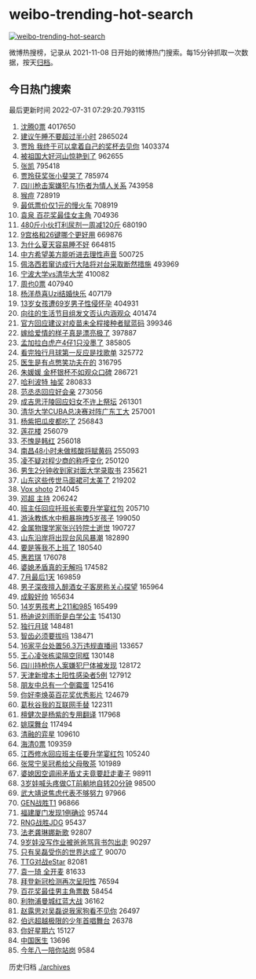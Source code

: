 # weibo-trending-hot-search

[![weibo-trending-hot-search](https://github.com/ameizi/weibo-trending-hot-search/actions/workflows/ci.yml/badge.svg)](https://github.com/ameizi/weibo-trending-hot-search/actions/workflows/ci.yml)

微博热搜榜，记录从 2021-11-08 日开始的微博热门搜索。每15分钟抓取一次数据，按天[归档](./archives)。

## 今日热门搜索

<!-- BEGIN --> 
最后更新时间 2022-07-31 07:29:20.793115 
1. [沈腾0票](https://s.weibo.com/weibo?q=%23%E6%B2%88%E8%85%BE0%E7%A5%A8%23&Refer=top) 4017650
1. [建议午睡不要超过半小时](https://s.weibo.com/weibo?q=%23%E5%BB%BA%E8%AE%AE%E5%8D%88%E7%9D%A1%E4%B8%8D%E8%A6%81%E8%B6%85%E8%BF%87%E5%8D%8A%E5%B0%8F%E6%97%B6%23&Refer=top) 2865024
1. [贾玲 我终于可以拿着自己的奖杯去见你](https://s.weibo.com/weibo?q=%E8%B4%BE%E7%8E%B2%20%E6%88%91%E7%BB%88%E4%BA%8E%E5%8F%AF%E4%BB%A5%E6%8B%BF%E7%9D%80%E8%87%AA%E5%B7%B1%E7%9A%84%E5%A5%96%E6%9D%AF%E5%8E%BB%E8%A7%81%E4%BD%A0&Refer=top) 1403374
1. [被祖国大好河山惊艳到了](https://s.weibo.com/weibo?q=%23%E8%A2%AB%E7%A5%96%E5%9B%BD%E5%A4%A7%E5%A5%BD%E6%B2%B3%E5%B1%B1%E6%83%8A%E8%89%B3%E5%88%B0%E4%BA%86%23&Refer=top) 962655
1. [张凯](https://s.weibo.com/weibo?q=%E5%BC%A0%E5%87%AF&Refer=top) 795418
1. [贾玲获奖张小斐哭了](https://s.weibo.com/weibo?q=%23%E8%B4%BE%E7%8E%B2%E8%8E%B7%E5%A5%96%E5%BC%A0%E5%B0%8F%E6%96%90%E5%93%AD%E4%BA%86%23&Refer=top) 785974
1. [四川枪击案嫌犯与1伤者为情人关系](https://s.weibo.com/weibo?q=%23%E5%9B%9B%E5%B7%9D%E6%9E%AA%E5%87%BB%E6%A1%88%E5%AB%8C%E7%8A%AF%E4%B8%8E1%E4%BC%A4%E8%80%85%E4%B8%BA%E6%83%85%E4%BA%BA%E5%85%B3%E7%B3%BB%23&Refer=top) 743958
1. [猴痘](https://s.weibo.com/weibo?q=%E7%8C%B4%E7%97%98&Refer=top) 728919
1. [最低票价仅1元的慢火车](https://s.weibo.com/weibo?q=%23%E6%9C%80%E4%BD%8E%E7%A5%A8%E4%BB%B7%E4%BB%851%E5%85%83%E7%9A%84%E6%85%A2%E7%81%AB%E8%BD%A6%23&Refer=top) 708919
1. [袁泉 百花奖最佳女主角](https://s.weibo.com/weibo?q=%E8%A2%81%E6%B3%89%20%E7%99%BE%E8%8A%B1%E5%A5%96%E6%9C%80%E4%BD%B3%E5%A5%B3%E4%B8%BB%E8%A7%92&Refer=top) 704936
1. [480斤小伙打利尿剂一周减120斤](https://s.weibo.com/weibo?q=%23480%E6%96%A4%E5%B0%8F%E4%BC%99%E6%89%93%E5%88%A9%E5%B0%BF%E5%89%82%E4%B8%80%E5%91%A8%E5%87%8F120%E6%96%A4%23&Refer=top) 680190
1. [9宫格和26键哪个更好用](https://s.weibo.com/weibo?q=%239%E5%AE%AB%E6%A0%BC%E5%92%8C26%E9%94%AE%E5%93%AA%E4%B8%AA%E6%9B%B4%E5%A5%BD%E7%94%A8%23&Refer=top) 669876
1. [为什么夏天容易睡不好](https://s.weibo.com/weibo?q=%23%E4%B8%BA%E4%BB%80%E4%B9%88%E5%A4%8F%E5%A4%A9%E5%AE%B9%E6%98%93%E7%9D%A1%E4%B8%8D%E5%A5%BD%23&Refer=top) 664815
1. [中方希望美方能听进去理性声音](https://s.weibo.com/weibo?q=%23%E4%B8%AD%E6%96%B9%E5%B8%8C%E6%9C%9B%E7%BE%8E%E6%96%B9%E8%83%BD%E5%90%AC%E8%BF%9B%E5%8E%BB%E7%90%86%E6%80%A7%E5%A3%B0%E9%9F%B3%23&Refer=top) 500725
1. [佩洛西若窜访成行大陆将对台采取断然措施](https://s.weibo.com/weibo?q=%23%E4%BD%A9%E6%B4%9B%E8%A5%BF%E8%8B%A5%E7%AA%9C%E8%AE%BF%E6%88%90%E8%A1%8C%E5%A4%A7%E9%99%86%E5%B0%86%E5%AF%B9%E5%8F%B0%E9%87%87%E5%8F%96%E6%96%AD%E7%84%B6%E6%8E%AA%E6%96%BD%23&Refer=top) 493969
1. [宁波大学vs清华大学](https://s.weibo.com/weibo?q=%23%E5%AE%81%E6%B3%A2%E5%A4%A7%E5%AD%A6vs%E6%B8%85%E5%8D%8E%E5%A4%A7%E5%AD%A6%23&Refer=top) 410082
1. [周也0票](https://s.weibo.com/weibo?q=%23%E5%91%A8%E4%B9%9F0%E7%A5%A8%23&Refer=top) 407940
1. [杨洋恭喜Uzi结婚快乐](https://s.weibo.com/weibo?q=%23%E6%9D%A8%E6%B4%8B%E6%81%AD%E5%96%9CUzi%E7%BB%93%E5%A9%9A%E5%BF%AB%E4%B9%90%23&Refer=top) 407179
1. [13岁女孩遭69岁男子性侵怀孕](https://s.weibo.com/weibo?q=%2313%E5%B2%81%E5%A5%B3%E5%AD%A9%E9%81%AD69%E5%B2%81%E7%94%B7%E5%AD%90%E6%80%A7%E4%BE%B5%E6%80%80%E5%AD%95%23&Refer=top) 404931
1. [向往的生活节目组发文否认内涵观众](https://s.weibo.com/weibo?q=%23%E5%90%91%E5%BE%80%E7%9A%84%E7%94%9F%E6%B4%BB%E8%8A%82%E7%9B%AE%E7%BB%84%E5%8F%91%E6%96%87%E5%90%A6%E8%AE%A4%E5%86%85%E6%B6%B5%E8%A7%82%E4%BC%97%23&Refer=top) 401474
1. [官方回应建议对疫苗未全程接种者赋蓝码](https://s.weibo.com/weibo?q=%23%E5%AE%98%E6%96%B9%E5%9B%9E%E5%BA%94%E5%BB%BA%E8%AE%AE%E5%AF%B9%E7%96%AB%E8%8B%97%E6%9C%AA%E5%85%A8%E7%A8%8B%E6%8E%A5%E7%A7%8D%E8%80%85%E8%B5%8B%E8%93%9D%E7%A0%81%23&Refer=top) 399346
1. [嫁给爱情的样子真是漂亮极了](https://s.weibo.com/weibo?q=%23%E5%AB%81%E7%BB%99%E7%88%B1%E6%83%85%E7%9A%84%E6%A0%B7%E5%AD%90%E7%9C%9F%E6%98%AF%E6%BC%82%E4%BA%AE%E6%9E%81%E4%BA%86%23&Refer=top) 397887
1. [孟加拉白虎产4仔1只没墨了](https://s.weibo.com/weibo?q=%23%E5%AD%9F%E5%8A%A0%E6%8B%89%E7%99%BD%E8%99%8E%E4%BA%A74%E4%BB%941%E5%8F%AA%E6%B2%A1%E5%A2%A8%E4%BA%86%23&Refer=top) 385805
1. [看完独行月球第一反应是找歌单](https://s.weibo.com/weibo?q=%23%E7%9C%8B%E5%AE%8C%E7%8B%AC%E8%A1%8C%E6%9C%88%E7%90%83%E7%AC%AC%E4%B8%80%E5%8F%8D%E5%BA%94%E6%98%AF%E6%89%BE%E6%AD%8C%E5%8D%95%23&Refer=top) 325772
1. [医生是有点憋笑功夫在的](https://s.weibo.com/weibo?q=%23%E5%8C%BB%E7%94%9F%E6%98%AF%E6%9C%89%E7%82%B9%E6%86%8B%E7%AC%91%E5%8A%9F%E5%A4%AB%E5%9C%A8%E7%9A%84%23&Refer=top) 316795
1. [朱媛媛 金杯银杯不如观众口碑](https://s.weibo.com/weibo?q=%E6%9C%B1%E5%AA%9B%E5%AA%9B%20%E9%87%91%E6%9D%AF%E9%93%B6%E6%9D%AF%E4%B8%8D%E5%A6%82%E8%A7%82%E4%BC%97%E5%8F%A3%E7%A2%91&Refer=top) 286721
1. [哈利波特 抽奖](https://s.weibo.com/weibo?q=%E5%93%88%E5%88%A9%E6%B3%A2%E7%89%B9%20%E6%8A%BD%E5%A5%96&Refer=top) 280833
1. [范丞丞回应好会亲](https://s.weibo.com/weibo?q=%23%E8%8C%83%E4%B8%9E%E4%B8%9E%E5%9B%9E%E5%BA%94%E5%A5%BD%E4%BC%9A%E4%BA%B2%23&Refer=top) 273056
1. [成吉思汗陵回应妇女不许上祭坛](https://s.weibo.com/weibo?q=%23%E6%88%90%E5%90%89%E6%80%9D%E6%B1%97%E9%99%B5%E5%9B%9E%E5%BA%94%E5%A6%87%E5%A5%B3%E4%B8%8D%E8%AE%B8%E4%B8%8A%E7%A5%AD%E5%9D%9B%23&Refer=top) 261301
1. [清华大学CUBA总决赛对阵广东工大](https://s.weibo.com/weibo?q=%23%E6%B8%85%E5%8D%8E%E5%A4%A7%E5%AD%A6CUBA%E6%80%BB%E5%86%B3%E8%B5%9B%E5%AF%B9%E9%98%B5%E5%B9%BF%E4%B8%9C%E5%B7%A5%E5%A4%A7%23&Refer=top) 257001
1. [杨紫把瓜皮都吃了](https://s.weibo.com/weibo?q=%23%E6%9D%A8%E7%B4%AB%E6%8A%8A%E7%93%9C%E7%9A%AE%E9%83%BD%E5%90%83%E4%BA%86%23&Refer=top) 256843
1. [莲花楼](https://s.weibo.com/weibo?q=%23%E8%8E%B2%E8%8A%B1%E6%A5%BC%23&Refer=top) 256079
1. [不愧是韩红](https://s.weibo.com/weibo?q=%23%E4%B8%8D%E6%84%A7%E6%98%AF%E9%9F%A9%E7%BA%A2%23&Refer=top) 256018
1. [南昌48小时未做核酸将赋黄码](https://s.weibo.com/weibo?q=%23%E5%8D%97%E6%98%8C48%E5%B0%8F%E6%97%B6%E6%9C%AA%E5%81%9A%E6%A0%B8%E9%85%B8%E5%B0%86%E8%B5%8B%E9%BB%84%E7%A0%81%23&Refer=top) 255093
1. [凌不疑对程少商的称呼变化](https://s.weibo.com/weibo?q=%23%E5%87%8C%E4%B8%8D%E7%96%91%E5%AF%B9%E7%A8%8B%E5%B0%91%E5%95%86%E7%9A%84%E7%A7%B0%E5%91%BC%E5%8F%98%E5%8C%96%23&Refer=top) 250120
1. [男生2分钟收到家对面大学录取书](https://s.weibo.com/weibo?q=%23%E7%94%B7%E7%94%9F2%E5%88%86%E9%92%9F%E6%94%B6%E5%88%B0%E5%AE%B6%E5%AF%B9%E9%9D%A2%E5%A4%A7%E5%AD%A6%E5%BD%95%E5%8F%96%E4%B9%A6%23&Refer=top) 235621
1. [山东这些传世马面裙可太美了](https://s.weibo.com/weibo?q=%23%E5%B1%B1%E4%B8%9C%E8%BF%99%E4%BA%9B%E4%BC%A0%E4%B8%96%E9%A9%AC%E9%9D%A2%E8%A3%99%E5%8F%AF%E5%A4%AA%E7%BE%8E%E4%BA%86%23&Refer=top) 219202
1. [Vox shoto](https://s.weibo.com/weibo?q=Vox%20shoto&Refer=top) 214045
1. [邓超 主持](https://s.weibo.com/weibo?q=%E9%82%93%E8%B6%85%20%E4%B8%BB%E6%8C%81&Refer=top) 206242
1. [班主任回应托班长索要升学宴红包](https://s.weibo.com/weibo?q=%23%E7%8F%AD%E4%B8%BB%E4%BB%BB%E5%9B%9E%E5%BA%94%E6%89%98%E7%8F%AD%E9%95%BF%E7%B4%A2%E8%A6%81%E5%8D%87%E5%AD%A6%E5%AE%B4%E7%BA%A2%E5%8C%85%23&Refer=top) 205710
1. [游泳教练水中粗暴拖拽5岁孩子](https://s.weibo.com/weibo?q=%23%E6%B8%B8%E6%B3%B3%E6%95%99%E7%BB%83%E6%B0%B4%E4%B8%AD%E7%B2%97%E6%9A%B4%E6%8B%96%E6%8B%BD5%E5%B2%81%E5%AD%A9%E5%AD%90%23&Refer=top) 199050
1. [金属物理学家张兴钤院士逝世](https://s.weibo.com/weibo?q=%23%E9%87%91%E5%B1%9E%E7%89%A9%E7%90%86%E5%AD%A6%E5%AE%B6%E5%BC%A0%E5%85%B4%E9%92%A4%E9%99%A2%E5%A3%AB%E9%80%9D%E4%B8%96%23&Refer=top) 190727
1. [山东沿岸将出现台风风暴潮](https://s.weibo.com/weibo?q=%23%E5%B1%B1%E4%B8%9C%E6%B2%BF%E5%B2%B8%E5%B0%86%E5%87%BA%E7%8E%B0%E5%8F%B0%E9%A3%8E%E9%A3%8E%E6%9A%B4%E6%BD%AE%23&Refer=top) 182890
1. [要是等我不上班了](https://s.weibo.com/weibo?q=%23%E8%A6%81%E6%98%AF%E7%AD%89%E6%88%91%E4%B8%8D%E4%B8%8A%E7%8F%AD%E4%BA%86%23&Refer=top) 180540
1. [惠若琪](https://s.weibo.com/weibo?q=%E6%83%A0%E8%8B%A5%E7%90%AA&Refer=top) 176078
1. [婆媳矛盾真的无解吗](https://s.weibo.com/weibo?q=%23%E5%A9%86%E5%AA%B3%E7%9F%9B%E7%9B%BE%E7%9C%9F%E7%9A%84%E6%97%A0%E8%A7%A3%E5%90%97%23&Refer=top) 174582
1. [7月最后1天](https://s.weibo.com/weibo?q=%237%E6%9C%88%E6%9C%80%E5%90%8E1%E5%A4%A9%23&Refer=top) 169859
1. [男子深夜擅入醉酒女子客房称关心探望](https://s.weibo.com/weibo?q=%23%E7%94%B7%E5%AD%90%E6%B7%B1%E5%A4%9C%E6%93%85%E5%85%A5%E9%86%89%E9%85%92%E5%A5%B3%E5%AD%90%E5%AE%A2%E6%88%BF%E7%A7%B0%E5%85%B3%E5%BF%83%E6%8E%A2%E6%9C%9B%23&Refer=top) 165964
1. [成毅好帅](https://s.weibo.com/weibo?q=%23%E6%88%90%E6%AF%85%E5%A5%BD%E5%B8%85%23&Refer=top) 165634
1. [14岁男孩考上211和985](https://s.weibo.com/weibo?q=%2314%E5%B2%81%E7%94%B7%E5%AD%A9%E8%80%83%E4%B8%8A211%E5%92%8C985%23&Refer=top) 165499
1. [杨迪说刘雨昕是白学公主](https://s.weibo.com/weibo?q=%23%E6%9D%A8%E8%BF%AA%E8%AF%B4%E5%88%98%E9%9B%A8%E6%98%95%E6%98%AF%E7%99%BD%E5%AD%A6%E5%85%AC%E4%B8%BB%23&Refer=top) 154130
1. [独行月球](https://s.weibo.com/weibo?q=%E7%8B%AC%E8%A1%8C%E6%9C%88%E7%90%83&Refer=top) 148481
1. [智齿必须要拔吗](https://s.weibo.com/weibo?q=%23%E6%99%BA%E9%BD%BF%E5%BF%85%E9%A1%BB%E8%A6%81%E6%8B%94%E5%90%97%23&Refer=top) 138471
1. [16家平台处置56.3万违规直播间](https://s.weibo.com/weibo?q=%2316%E5%AE%B6%E5%B9%B3%E5%8F%B0%E5%A4%84%E7%BD%AE56.3%E4%B8%87%E8%BF%9D%E8%A7%84%E7%9B%B4%E6%92%AD%E9%97%B4%23&Refer=top) 133657
1. [王心凌张栋梁隔空同框](https://s.weibo.com/weibo?q=%23%E7%8E%8B%E5%BF%83%E5%87%8C%E5%BC%A0%E6%A0%8B%E6%A2%81%E9%9A%94%E7%A9%BA%E5%90%8C%E6%A1%86%23&Refer=top) 130148
1. [四川持枪伤人案嫌犯尸体被发现](https://s.weibo.com/weibo?q=%23%E5%9B%9B%E5%B7%9D%E6%8C%81%E6%9E%AA%E4%BC%A4%E4%BA%BA%E6%A1%88%E5%AB%8C%E7%8A%AF%E5%B0%B8%E4%BD%93%E8%A2%AB%E5%8F%91%E7%8E%B0%23&Refer=top) 128172
1. [天津新增本土阳性感染者5例](https://s.weibo.com/weibo?q=%23%E5%A4%A9%E6%B4%A5%E6%96%B0%E5%A2%9E%E6%9C%AC%E5%9C%9F%E9%98%B3%E6%80%A7%E6%84%9F%E6%9F%93%E8%80%855%E4%BE%8B%23&Refer=top) 127912
1. [朋友中总有一个倒霉蛋](https://s.weibo.com/weibo?q=%23%E6%9C%8B%E5%8F%8B%E4%B8%AD%E6%80%BB%E6%9C%89%E4%B8%80%E4%B8%AA%E5%80%92%E9%9C%89%E8%9B%8B%23&Refer=top) 125416
1. [你好李焕英百花奖优秀影片](https://s.weibo.com/weibo?q=%23%E4%BD%A0%E5%A5%BD%E6%9D%8E%E7%84%95%E8%8B%B1%E7%99%BE%E8%8A%B1%E5%A5%96%E4%BC%98%E7%A7%80%E5%BD%B1%E7%89%87%23&Refer=top) 124679
1. [葛秋谷我的互联网手替](https://s.weibo.com/weibo?q=%23%E8%91%9B%E7%A7%8B%E8%B0%B7%E6%88%91%E7%9A%84%E4%BA%92%E8%81%94%E7%BD%91%E6%89%8B%E6%9B%BF%23&Refer=top) 122311
1. [檀健次是杨紫的专用翻译](https://s.weibo.com/weibo?q=%23%E6%AA%80%E5%81%A5%E6%AC%A1%E6%98%AF%E6%9D%A8%E7%B4%AB%E7%9A%84%E4%B8%93%E7%94%A8%E7%BF%BB%E8%AF%91%23&Refer=top) 117968
1. [姚琛舞台](https://s.weibo.com/weibo?q=%23%E5%A7%9A%E7%90%9B%E8%88%9E%E5%8F%B0%23&Refer=top) 117494
1. [清融的弈星](https://s.weibo.com/weibo?q=%23%E6%B8%85%E8%9E%8D%E7%9A%84%E5%BC%88%E6%98%9F%23&Refer=top) 109610
1. [海清0票](https://s.weibo.com/weibo?q=%23%E6%B5%B7%E6%B8%850%E7%A5%A8%23&Refer=top) 109359
1. [江西修水回应班主任要升学宴红包](https://s.weibo.com/weibo?q=%23%E6%B1%9F%E8%A5%BF%E4%BF%AE%E6%B0%B4%E5%9B%9E%E5%BA%94%E7%8F%AD%E4%B8%BB%E4%BB%BB%E8%A6%81%E5%8D%87%E5%AD%A6%E5%AE%B4%E7%BA%A2%E5%8C%85%23&Refer=top) 105240
1. [张常宁吴冠希给父母敬茶](https://s.weibo.com/weibo?q=%23%E5%BC%A0%E5%B8%B8%E5%AE%81%E5%90%B4%E5%86%A0%E5%B8%8C%E7%BB%99%E7%88%B6%E6%AF%8D%E6%95%AC%E8%8C%B6%23&Refer=top) 101989
1. [婆媳因空调闹矛盾丈夫竟要赶走妻子](https://s.weibo.com/weibo?q=%23%E5%A9%86%E5%AA%B3%E5%9B%A0%E7%A9%BA%E8%B0%83%E9%97%B9%E7%9F%9B%E7%9B%BE%E4%B8%88%E5%A4%AB%E7%AB%9F%E8%A6%81%E8%B5%B6%E8%B5%B0%E5%A6%BB%E5%AD%90%23&Refer=top) 98911
1. [3岁娃喊头疼做CT前躺地自转20分钟](https://s.weibo.com/weibo?q=%233%E5%B2%81%E5%A8%83%E5%96%8A%E5%A4%B4%E7%96%BC%E5%81%9ACT%E5%89%8D%E8%BA%BA%E5%9C%B0%E8%87%AA%E8%BD%AC20%E5%88%86%E9%92%9F%23&Refer=top) 98500
1. [武大靖说焦虑代表不够努力](https://s.weibo.com/weibo?q=%23%E6%AD%A6%E5%A4%A7%E9%9D%96%E8%AF%B4%E7%84%A6%E8%99%91%E4%BB%A3%E8%A1%A8%E4%B8%8D%E5%A4%9F%E5%8A%AA%E5%8A%9B%23&Refer=top) 97966
1. [GEN战胜T1](https://s.weibo.com/weibo?q=%23GEN%E6%88%98%E8%83%9CT1%23&Refer=top) 96866
1. [福建厦门发现1例确诊](https://s.weibo.com/weibo?q=%23%E7%A6%8F%E5%BB%BA%E5%8E%A6%E9%97%A8%E5%8F%91%E7%8E%B01%E4%BE%8B%E7%A1%AE%E8%AF%8A%23&Refer=top) 95744
1. [RNG战胜JDG](https://s.weibo.com/weibo?q=%23RNG%E6%88%98%E8%83%9CJDG%23&Refer=top) 95437
1. [法老龚琳娜新歌](https://s.weibo.com/weibo?q=%E6%B3%95%E8%80%81%E9%BE%9A%E7%90%B3%E5%A8%9C%E6%96%B0%E6%AD%8C&Refer=top) 92807
1. [9岁娃没写作业被爸爸骂背书包出走](https://s.weibo.com/weibo?q=%239%E5%B2%81%E5%A8%83%E6%B2%A1%E5%86%99%E4%BD%9C%E4%B8%9A%E8%A2%AB%E7%88%B8%E7%88%B8%E9%AA%82%E8%83%8C%E4%B9%A6%E5%8C%85%E5%87%BA%E8%B5%B0%23&Refer=top) 90297
1. [只有吴磊受伤的世界达成了](https://s.weibo.com/weibo?q=%23%E5%8F%AA%E6%9C%89%E5%90%B4%E7%A3%8A%E5%8F%97%E4%BC%A4%E7%9A%84%E4%B8%96%E7%95%8C%E8%BE%BE%E6%88%90%E4%BA%86%23&Refer=top) 90070
1. [TTG对战eStar](https://s.weibo.com/weibo?q=%23TTG%E5%AF%B9%E6%88%98eStar%23&Refer=top) 82081
1. [袁一琦 全开麦](https://s.weibo.com/weibo?q=%E8%A2%81%E4%B8%80%E7%90%A6%20%E5%85%A8%E5%BC%80%E9%BA%A6&Refer=top) 81633
1. [拜登新冠检测再次呈阳性](https://s.weibo.com/weibo?q=%E6%8B%9C%E7%99%BB%E6%96%B0%E5%86%A0%E6%A3%80%E6%B5%8B%E5%86%8D%E6%AC%A1%E5%91%88%E9%98%B3%E6%80%A7&Refer=top) 76594
1. [百花奖最佳男主角票数](https://s.weibo.com/weibo?q=%23%E7%99%BE%E8%8A%B1%E5%A5%96%E6%9C%80%E4%BD%B3%E7%94%B7%E4%B8%BB%E8%A7%92%E7%A5%A8%E6%95%B0%23&Refer=top) 58454
1. [利物浦曼城红蓝大战](https://s.weibo.com/weibo?q=%23%E5%88%A9%E7%89%A9%E6%B5%A6%E6%9B%BC%E5%9F%8E%E7%BA%A2%E8%93%9D%E5%A4%A7%E6%88%98%23&Refer=top) 36162
1. [赵露思对吴磊说我家狗看不见你](https://s.weibo.com/weibo?q=%23%E8%B5%B5%E9%9C%B2%E6%80%9D%E5%AF%B9%E5%90%B4%E7%A3%8A%E8%AF%B4%E6%88%91%E5%AE%B6%E7%8B%97%E7%9C%8B%E4%B8%8D%E8%A7%81%E4%BD%A0%23&Refer=top) 26497
1. [伯远超越极限的少年首唱舞台](https://s.weibo.com/weibo?q=%23%E4%BC%AF%E8%BF%9C%E8%B6%85%E8%B6%8A%E6%9E%81%E9%99%90%E7%9A%84%E5%B0%91%E5%B9%B4%E9%A6%96%E5%94%B1%E8%88%9E%E5%8F%B0%23&Refer=top) 26378
1. [你好星期六](https://s.weibo.com/weibo?q=%E4%BD%A0%E5%A5%BD%E6%98%9F%E6%9C%9F%E5%85%AD&Refer=top) 15127
1. [中国医生](https://s.weibo.com/weibo?q=%E4%B8%AD%E5%9B%BD%E5%8C%BB%E7%94%9F&Refer=top) 13696
1. [今年八一陪你站岗](https://s.weibo.com/weibo?q=%23%E4%BB%8A%E5%B9%B4%E5%85%AB%E4%B8%80%E9%99%AA%E4%BD%A0%E7%AB%99%E5%B2%97%23&Refer=top) 9584
<!-- END -->

历史归档 [./archives](./archives)


